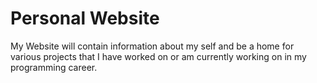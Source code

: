 # Personal Website
My Website will contain information about my self and be a home for various projects that I have worked on or am currently working on in my programming career. 
